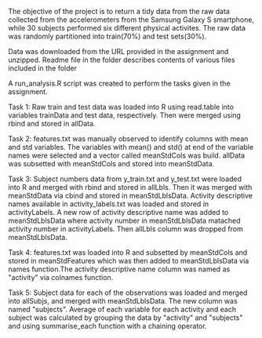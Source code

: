 The objective of the project is to return a tidy data from the raw data collected from the accelerometers from the Samsung Galaxy S smartphone, while 30 subjects performed six different physical activites. The raw data was randomly partitioned into train(70%) and test sets(30%).

Data was downloaded from the URL provided in the assignment and unzipped. Readme file in the folder describes contents of various files included in the folder

A run_analysis.R script was created to perform the tasks given in the assignment.

Task 1: Raw train and test data was loaded into R using read.table into variables trainData and test data, respectively. Then were merged using rbind and stored in allData.

Task 2: features.txt was manually observed to identify columns with mean and std variables. The variables with mean() and std() at end of the variable names were selected and a vector called meanStdCols was build. allData was subsetted with meanStdCols and stored into meanStdData.

Task 3: Subject numbers data from y_train.txt and y_test.txt were loaded into R and merged with rbind and stored in allLbls. Then it was merged with meanStdData via cbind and stored in meanStdLblsData. Activity descriptive names available in activity_labels.txt was loaded and stored in activityLabels. A new row of activity descriptive name was added to meanStdLblsData where activity number in meanStdLblsData matached activity number in activityLabels. Then allLbls column was dropped from meanStdLblsData.

Task 4: features.txt was loaded into R and subsetted by meanStdCols and stored in meanStdFeatures which was then added to meanStdLblsData via names function.The activity descriptive name column was named as "activity" via colnames function.

Task 5: Subject data for each of the observations was loaded and merged into allSubjs, and merged with meanStdLblsData. The new column was named "subjects". Average of each variable for each activity and each subject was calculated by grouping the data by "activity" and "subjects" and using summarise_each function with a chaining operator. 


